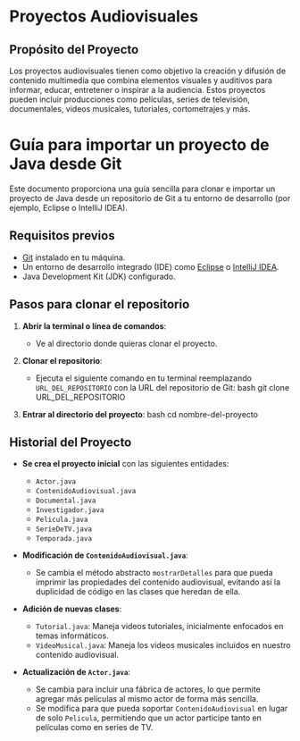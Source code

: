 # Proyectos Audiovisuales

## Propósito del Proyecto

Los proyectos audiovisuales tienen como objetivo la creación y difusión de contenido multimedia que combina elementos visuales y auditivos para informar, educar, entretener o inspirar a la audiencia. Estos proyectos pueden incluir producciones como películas, series de televisión, documentales, videos musicales, tutoriales, cortometrajes y más.


# Guía para importar un proyecto de Java desde Git

Este documento proporciona una guía sencilla para clonar e importar un proyecto de Java desde un repositorio de Git a tu entorno de desarrollo (por ejemplo, Eclipse o IntelliJ IDEA).

## Requisitos previos

- [Git](https://git-scm.com/) instalado en tu máquina.
- Un entorno de desarrollo integrado (IDE) como [Eclipse](https://www.eclipse.org/) o [IntelliJ IDEA](https://www.jetbrains.com/idea/).
- Java Development Kit (JDK) configurado.

## Pasos para clonar el repositorio

1. **Abrir la terminal o línea de comandos**:
   - Ve al directorio donde quieras clonar el proyecto.

2. **Clonar el repositorio**:
   - Ejecuta el siguiente comando en tu terminal reemplazando `URL_DEL_REPOSITORIO` con la URL del repositorio de Git:
     bash
     git clone URL_DEL_REPOSITORIO
     

3. **Entrar al directorio del proyecto**:
   bash
   cd nombre-del-proyecto


## Historial del Proyecto

- **Se crea el proyecto inicial** con las siguientes entidades:
  - `Actor.java`
  - `ContenidoAudiovisual.java`
  - `Documental.java`
  - `Investigador.java`
  - `Pelicula.java`
  - `SerieDeTV.java`
  - `Temporada.java`
  
- **Modificación de `ContenidoAudiovisual.java`**:
  - Se cambia el método abstracto `mostrarDetalles` para que pueda imprimir las propiedades del contenido audiovisual, evitando así la duplicidad de código en las clases que heredan de ella.

- **Adición de nuevas clases**:
  - `Tutorial.java`: Maneja videos tutoriales, inicialmente enfocados en temas informáticos.
  - `VideoMusical.java`: Maneja los videos musicales incluidos en nuestro contenido audiovisual.

- **Actualización de `Actor.java`**:
  - Se cambia para incluir una fábrica de actores, lo que permite agregar más películas al mismo actor de forma más sencilla.
  - Se modifica para que pueda soportar `ContenidoAudiovisual` en lugar de solo `Pelicula`, permitiendo que un actor participe tanto en películas como en series de TV.
